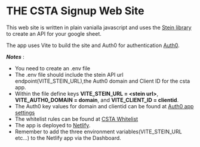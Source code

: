 # THE CSTA Signup Web Site

This web site is written in plain vanialla javascript and uses
the [Stein library](https://steinhq.com/) to create an API
for your google sheet.

The app uses Vite to build the site and Auth0 for authentication [Auth0](https://manage.auth0.com/dashboard/us/movieapi/).

**_Notes_** :

-   You need to create an .env file
-   The .env file should include the stein API url endpoint(VITE_STEIN_URL),the Auth0 domain and Client ID for the csta app.
-   Within the file define keys **VITE_STEIN_URL = \<stein url\>**, **VITE_AUTH0_DOMAIN = domain**, and **VITE_CLIENT_ID = clientid**.
-   The Auth0 key values for domain and clientid can be found at [Auth0 app settings](https://manage.auth0.com/dashboard/us/movieapi/applications/m0LSndkFTL2ZsUp4mD3zXlIldpP9qa1K/settings)
-   The whitelist rules can be found at [CSTA Whitelist](https://manage.auth0.com/dashboard/us/movieapi/rules/rul_aZk5fO8kfjrbvKPY)
-   The app is deployed to [Netlify](https://app.netlify.com/teams/akillian90/overview).
-   Remember to add the three environment variables(VITE_STEIN_URL etc...) to the Netlify app via the Dashboard.
